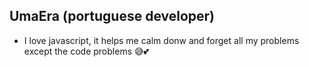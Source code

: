## UmaEra (portuguese developer)

 - I love javascript, it helps me calm donw and forget all my problems except the code problems 😅💕
